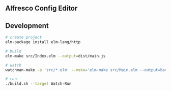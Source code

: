 ## Alfresco Config Editor

## Development

```bash
# create project
elm-package install elm-lang/http

# build
elm-make src/Index.elm --output=dist/main.js

# watch
watchman-make -p 'src/*.elm' --make='elm-make src/Main.elm --output=backend/ConfigEditor/wwwroot/dist/Main.js' -t ""

# run
./build.sh --target Watch-Run
```
